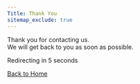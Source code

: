 ```yaml
---
Title: Thank You
sitemap_exclude: true
---
```


Thank you for contacting us.  
We will get back to you as soon as possible.

<p id="message">Redirecting in <span id="seconds">5</span> seconds</p>
<a href="/" class="btn btn-arrow btn-solid btn-primary">Back to Home</a>

<script>
    let timeLeft = 5;
    
    function updateCountdown() {
        const secondsElement = document.getElementById('seconds');
        
        if (secondsElement) {
            secondsElement.textContent = timeLeft;
        }
        
        if (timeLeft === 0) {
            // Force a full reload to the homepage (or any specific URL if needed)
            window.location.href = '/';
        } else {
            timeLeft--;
            setTimeout(updateCountdown, 1000);
        }
    }
    
    // Start the countdown
    updateCountdown();
</script>
